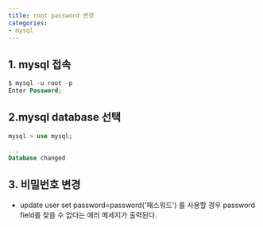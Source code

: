 ```yaml
---
title: root password 변경
categories:
- mysql
---
```


## 1. mysql 접속<br/>
```sql
$ mysql -u root -p
Enter Password;
```

## 2.mysql database 선택<br/>
```sql
mysql > use mysql;

...
Database changed
```

## 3. 비밀번호 변경<br/>
- update user set password=password('패스워드') 를 사용할 경우 password field를 찾을 수 없다는 에러 메세지가 출력된다.<br/>


```sql 

```
